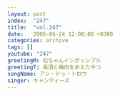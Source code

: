 ```yaml
---
layout: post
index:  "247"
title:  "vol.247"
date:   2006-06-24 12:00:00 +0300
categories: archive
tags: []
youtube: "247"
greetingM: 松ちゃんインポッシブル
greetingT: 高須と梅肉をあえたやつ
songName: アン・ドゥ・トロワ
singer: キャンディーズ
---
```

